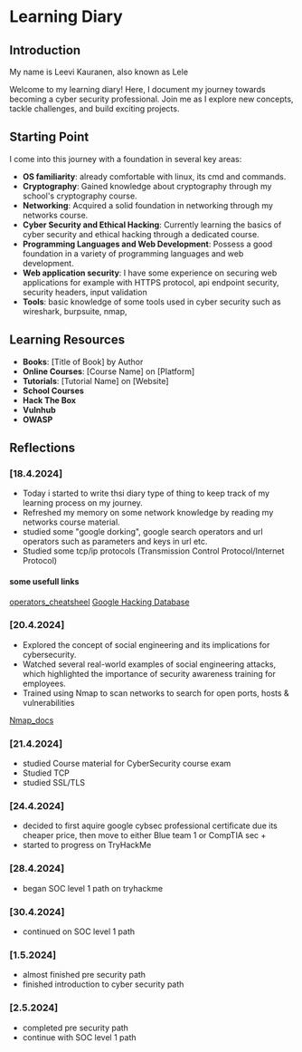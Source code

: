 # Learning Diary

## Introduction

My name is Leevi Kauranen, also known as Lele

Welcome to my learning diary! Here, I document my journey towards becoming a cyber security professional. Join me as I explore new concepts, tackle challenges, and build exciting projects.

## Starting Point

I come into this journey with a foundation in several key areas:

- **OS familiarity**: already comfortable with linux, its cmd and commands.
- **Cryptography**: Gained knowledge about cryptography through my school's cryptography course.
- **Networking**: Acquired a solid foundation in networking through my networks course.
- **Cyber Security and Ethical Hacking**: Currently learning the basics of cyber security and ethical hacking through a dedicated course.
- **Programming Languages and Web Development**: Possess a good foundation in a variety of programming languages and web development.
- **Web application security**: I have some experience on securing web applications for example with HTTPS protocol, api endpoint security, security headers, input validation
- **Tools**: basic knowledge of some tools used in cyber security such as wireshark, burpsuite, nmap,

## Learning Resources

- **Books**: [Title of Book] by Author
- **Online Courses**: [Course Name] on [Platform]
- **Tutorials**: [Tutorial Name] on [Website]
- **School Courses**
- **Hack The Box**
- **Vulnhub**
- **OWASP**

## Reflections

### [18.4.2024]

- Today i started to write thsi diary type of thing to keep track of my learning process on my journey.
- Refreshed my memory on some network knowledge by reading my networks course material.
- studied some "google dorking", google search operators and url operators such as parameters and keys in url etc.
- Studied some tcp/ip protocols (Transmission Control Protocol/Internet Protocol)

#### some usefull links

[operators_cheatsheel](https://docs.google.com/document/d/12-FWvfGdz4MMOOCFl_4TFeMqPzZqomwYH5ivP1Gkyno/preview?hgd=1&pli=1)
[Google Hacking Database](https://www.exploit-db.com/)

### [20.4.2024]

- Explored the concept of social engineering and its implications for cybersecurity.
- Watched several real-world examples of social engineering attacks, which highlighted the importance of security awareness training for employees.
- Trained using Nmap to scan networks to search for open ports, hosts & vulnerabilities

[Nmap_docs](https://nmap.org/book/man-briefoptions.html)

### [21.4.2024]

- studied Course material for CyberSecurity course exam
- Studied TCP
- studied SSL/TLS

### [24.4.2024]

- decided to first aquire google cybsec professional certificate due its cheaper price, then move to either Blue team 1 or CompTIA sec +
- started to progress on TryHackMe

### [28.4.2024]

- began SOC level 1 path on tryhackme

### [30.4.2024]

- continued on SOC level 1 path

### [1.5.2024]

- almost finished pre security path
- finished introduction to cyber security path

### [2.5.2024]

- completed pre security path
- continue with SOC level 1 path
